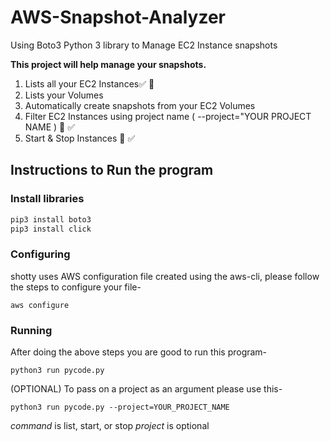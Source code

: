 # AWS-Snapshot-Analyzer
Using Boto3 Python 3 library to Manage EC2 Instance snapshots

**This project will help manage your snapshots.**
1. Lists all your EC2 Instances:white_check_mark: :100:
2. Lists your Volumes 
3. Automatically create snapshots from your EC2 Volumes
4. Filter EC2 Instances using project name ( --project="YOUR PROJECT NAME ) :100: :white_check_mark:
5. Start & Stop Instances :100: :white_check_mark:

## Instructions to Run the program

### Install libraries
```python
pip3 install boto3
pip3 install click
```

### Configuring

shotty uses AWS configuration file created using the aws-cli, please follow the steps to configure your file-

`aws configure`

### Running

After doing the above steps you are good to run this program-

`python3 run pycode.py`

(OPTIONAL) To pass on a project as an argument please use this-

`python3 run pycode.py --project=YOUR_PROJECT_NAME`

*command* is list, start, or stop
*project* is optional
